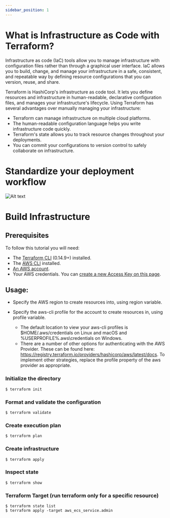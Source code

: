 ```yaml
---
sidebar_position: 1
---
```


# What is Infrastructure as Code with Terraform?

Infrastructure as code (IaC) tools allow you to manage infrastructure with configuration files rather than through a graphical user interface. IaC allows you to build, change, and manage your infrastructure in a safe, consistent, and repeatable way by defining resource configurations that you can version, reuse, and share.

Terraform is HashiCorp's infrastructure as code tool. It lets you define resources and infrastructure in human-readable, declarative configuration files, and manages your infrastructure's lifecycle. Using Terraform has several advantages over manually managing your infrastructure:

- Terraform can manage infrastructure on multiple cloud platforms.
- The human-readable configuration language helps you write infrastructure code quickly.
- Terraform's state allows you to track resource changes throughout your deployments.
- You can commit your configurations to version control to safely collaborate on infrastructure.

# Standardize your deployment workflow
![Alt text](https://learn.hashicorp.com/img/terraform/terraform-iac.png)
# Build Infrastructure
## Prerequisites
To follow this tutorial you will need:
* The [Terraform CLI](https://learn.hashicorp.com/tutorials/terraform/install-cli) (0.14.9+) installed.
* The [AWS CLI](https://docs.aws.amazon.com/cli/latest/userguide/install-cliv2.html) installed.
* [An AWS account](https://aws.amazon.com/free/).
* Your AWS credentials. You can [create a new Access Key on this page](https://console.aws.amazon.com/iam/home?#/security_credentials).

## Usage:
* Specify the AWS region to create resources into, using region variable.

* Specify the aws-cli profile for the account to create resources in, using profile variable.
    * The default location to view your aws-cli profiles is $HOME/.aws/credentials on Linux and macOS and %USERPROFILE%\.aws\credentials on Windows.
    * There are a number of other options for authenticating with the AWS Provider. These can be found here: https://registry.terraform.io/providers/hashicorp/aws/latest/docs. To implement other strategies, replace the profile property of the aws provider as appropriate.

### Initialize the directory
```
$ terraform init
```
### Format and validate the configuration
```
$ terraform validate
```
### Create execution plan
```
$ terraform plan
```
### Create infrastructure
```
$ terraform apply
```
### Inspect state
```
$ terraform show
```
### Terraform Target (run terraform only for a specific resource)
```
$ terraform state list
$ terraform apply -target aws_ecs_service.admin
```
